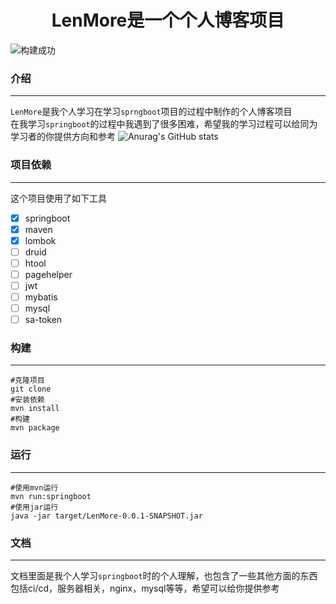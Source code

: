 <div style="text-align: center;"><h1>LenMore是一个个人博客项目</h1></div>

![构建成功](https://app.travis-ci.com/luolikong950412/LenMoreBlog.svg?branch=master)
### 介绍
***
`LenMore`是我个人学习在学习`sprngboot`项目的过程中制作的个人博客项目  
在我学习`springboot`的过程中我遇到了很多困难，希望我的学习过程可以给同为学习者的你提供方向和参考
![Anurag's GitHub stats](https://github-readme-stats.vercel.app/api?username=luolikong950412&show_icons=true&theme=dracula&)  

### 项目依赖
***
这个项目使用了如下工具  
- [x] springboot
- [x] maven
- [X] lombok
- [ ] druid
- [ ] htool
- [ ] pagehelper
- [ ] jwt
- [ ] mybatis
- [ ] mysql
- [ ] sa-token
### 构建
***
```shell
#克隆项目
git clone 
#安装依赖
mvn install
#构建
mvn package
```
### 运行
***
```shell
#使用mvn运行
mvn run:springboot
#使用jar运行
java -jar target/LenMore-0.0.1-SNAPSHOT.jar
```
### 文档
***
文档里面是我个人学习`springboot`时的个人理解，也包含了一些其他方面的东西  
包括ci/cd，服务器相关，nginx，mysql等等，希望可以给你提供参考